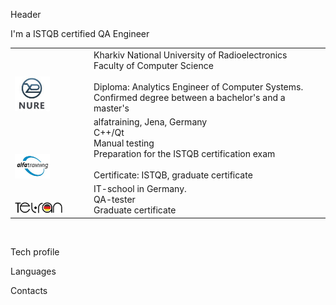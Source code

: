 Header

I'm a ISTQB certified QA Engineer
<table width="100%" border='0'>
   <tr> 
    <td width="25%" valign="bottom"><img src="assets\Nure.jpg" width="50%" height="50%"></td><td valign="middle">Kharkiv National University of Radioelectronics<br>Faculty of Computer Science<br><br>Diploma: Analytics Engineer of Computer
Systems. Confirmed degree between a bachelor's and a master's</td></tr>
    <tr><td width="25%" valign="bottom"><img src="assets\alfatraining.gif" width="50%" height="50%"></td><td valign="middle">alfatraining, Jena, Germany <br> C++/Qt <br>
Manual testing <br>
Preparation for the ISTQB certification exam <br><br> Certificate: ISTQB, graduate certificate</td>
    <tr><td width="25%" valign="bottom"><img src="assets\telran.png" width="70%" height="70%"></td><td valign="middle">IT-school in Germany.<br> QA-tester <br> Graduate certificate </td></tr>
   </tr>
  </table>
  </br>

Tech profile

Languages

Contacts

